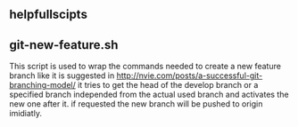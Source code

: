 ## helpfullscipts

## git-new-feature.sh ##
  This script is used to wrap the commands needed to create a new feature branch like it is suggested in  http://nvie.com/posts/a-successful-git-branching-model/ it tries to get the head of the develop branch or a specified branch independed from the actual used branch and activates the new one after it. if requested the new branch will be pushed to origin imidiatly.
